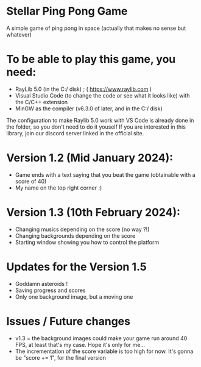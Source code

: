# Stellar Ping Pong Game

A simple game of ping pong in space (actually that makes no sense but whatever)

# To be able to play this game, you need:
- RayLib 5.0 (in the C:/ disk) ; ( https://www.raylib.com )
- Visual Studio Code (to change the code or see what it looks like) with the C/C++ extension
- MinGW as the compiler (v6.3.0 of later, and in the C:/ disk)

The configuration to make Raylib 5.0 work with VS Code is already done in the folder, so you don't need to do it youself
If you are interested in this library, join our discord server linked in the official site.

# Version 1.2 (Mid January 2024): 

- Game ends with a text saying that you beat the game (obtainable with a score of 40)
- My name on the top right corner :)

# Version 1.3 (10th February 2024):

- Changing musics depending on the score (no way ?!)
- Changing backgrounds depending on the score
- Starting window showing you how to control the platform

# Updates for the Version 1.5

- Goddamn asteroids !
- Saving progress and scores
- Only one background image, but a moving one

# Issues / Future changes

- v1.3 = the background images could make your game run around 40 FPS, at least that's my case. Hope it's only for me...
- The incrementation of the score variable is too high for now. It's gonna be "score += 1", for the final version
